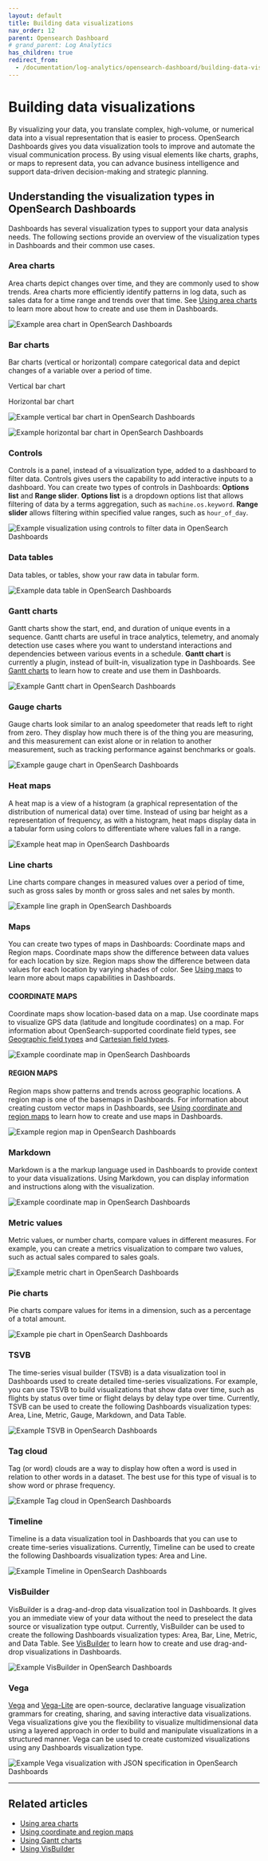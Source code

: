 ```yaml
---
layout: default
title: Building data visualizations
nav_order: 12
parent: Opensearch Dashboard
# grand_parent: Log Analytics
has_children: true
redirect_from:
  - /documentation/log-analytics/opensearch-dashboard/building-data-visualizations
---
```


# Building data visualizations

By visualizing your data, you translate complex, high-volume, or numerical data into a visual representation that is easier to process. OpenSearch Dashboards gives you data visualization tools to improve and automate the visual communication process. By using visual elements like charts, graphs, or maps to represent data, you can advance business intelligence and support data-driven decision-making and strategic planning.

## Understanding the visualization types in OpenSearch Dashboards[](https://opensearch.org/docs/latest/dashboards/visualize/viz-index/#understanding-the-visualization-types-in-opensearch-dashboards)

Dashboards has several visualization types to support your data analysis needs. The following sections provide an overview of the visualization types in Dashboards and their common use cases.

### Area charts[](https://opensearch.org/docs/latest/dashboards/visualize/viz-index/#area-charts)

Area charts depict changes over time, and they are commonly used to show trends. Area charts more efficiently identify patterns in log data, such as sales data for a time range and trends over that time. See  [Using area charts](https://opensearch.org/docs/latest/dashboards/visualize/area/)  to learn more about how to create and use them in Dashboards.

![Example area chart in OpenSearch Dashboards]({{site.baseurl}}/images/building-data-visualizations/area-chart-1.png)

### Bar charts[](https://opensearch.org/docs/latest/dashboards/visualize/viz-index/#bar-charts)

Bar charts (vertical or horizontal) compare categorical data and depict changes of a variable over a period of time.

Vertical bar chart

Horizontal bar chart

![Example vertical bar chart in OpenSearch Dashboards]({{site.baseurl}}/images/building-data-visualizations/bar-chart-1.png)

![Example horizontal bar chart in OpenSearch Dashboards]({{site.baseurl}}/images/building-data-visualizations/bar-horizontal-1.png)

### Controls[](https://opensearch.org/docs/latest/dashboards/visualize/viz-index/#controls)

Controls is a panel, instead of a visualization type, added to a dashboard to filter data. Controls gives users the capability to add interactive inputs to a dashboard. You can create two types of controls in Dashboards:  **Options list**  and  **Range slider**.  **Options list**  is a dropdown options list that allows filtering of data by a terms aggregation, such as  `machine.os.keyword`.  **Range slider**  allows filtering within specified value ranges, such as  `hour_of_day`.

![Example visualization using controls to filter data in OpenSearch Dashboards]({{site.baseurl}}/images/building-data-visualizations/controls-1.png)

### Data tables[](https://opensearch.org/docs/latest/dashboards/visualize/viz-index/#data-tables)

Data tables, or tables, show your raw data in tabular form.

![Example data table in OpenSearch Dashboards]({{site.baseurl}}/images/building-data-visualizations/data-table-1.png)

### Gantt charts[](https://opensearch.org/docs/latest/dashboards/visualize/viz-index/#gantt-charts)

Gantt charts show the start, end, and duration of unique events in a sequence. Gantt charts are useful in trace analytics, telemetry, and anomaly detection use cases where you want to understand interactions and dependencies between various events in a schedule.  **Gantt chart**  is currently a plugin, instead of built-in, visualization type in Dashboards. See  [Gantt charts](https://opensearch.org/docs/latest/dashboards/visualize/gantt/)  to learn how to create and use them in Dashboards.

![Example Gantt chart in OpenSearch Dashboards]({{site.baseurl}}/images/building-data-visualizations/gantt-chart.png)

### Gauge charts[](https://opensearch.org/docs/latest/dashboards/visualize/viz-index/#gauge-charts)

Gauge charts look similar to an analog speedometer that reads left to right from zero. They display how much there is of the thing you are measuring, and this measurement can exist alone or in relation to another measurement, such as tracking performance against benchmarks or goals.

![Example gauge chart in OpenSearch Dashboards]({{site.baseurl}}/images/building-data-visualizations/gauge-1.png)

### Heat maps[](https://opensearch.org/docs/latest/dashboards/visualize/viz-index/#heat-maps)

A heat map is a view of a histogram (a graphical representation of the distribution of numerical data) over time. Instead of using bar height as a representation of frequency, as with a histogram, heat maps display data in a tabular form using colors to differentiate where values fall in a range.

![Example heat map in OpenSearch Dashboards]({{site.baseurl}}/images/building-data-visualizations/heat-map-1.png)

### Line charts[](https://opensearch.org/docs/latest/dashboards/visualize/viz-index/#line-charts)

Line charts compare changes in measured values over a period of time, such as gross sales by month or gross sales and net sales by month.

![Example line graph in OpenSearch Dashboards]({{site.baseurl}}/images/building-data-visualizations/line-1.png)

### Maps[](https://opensearch.org/docs/latest/dashboards/visualize/viz-index/#maps)

You can create two types of maps in Dashboards: Coordinate maps and Region maps. Coordinate maps show the difference between data values for each location by size. Region maps show the difference between data values for each location by varying shades of color. See  [Using maps](https://opensearch.org/docs/latest/dashboards/visualize/maps/)  to learn more about maps capabilities in Dashboards.

#### COORDINATE MAPS[](https://opensearch.org/docs/latest/dashboards/visualize/viz-index/#coordinate-maps)

Coordinate maps show location-based data on a map. Use coordinate maps to visualize GPS data (latitude and longitude coordinates) on a map. For information about OpenSearch-supported coordinate field types, see  [Geographic field types](https://opensearch.org/docs/latest/opensearch/supported-field-types/geo-shape/)  and  [Cartesian field types](https://opensearch.org/docs/latest/opensearch/supported-field-types/xy/).

![Example coordinate map in OpenSearch Dashboards]({{site.baseurl}}/images/building-data-visualizations/coordinate-1.png)

#### REGION MAPS[](https://opensearch.org/docs/latest/dashboards/visualize/viz-index/#region-maps)

Region maps show patterns and trends across geographic locations. A region map is one of the basemaps in Dashboards. For information about creating custom vector maps in Dashboards, see  [Using coordinate and region maps](https://opensearch.org/docs/latest/dashboards/visualize/geojson-regionmaps/)  to learn how to create and use maps in Dashboards.

![Example region map in OpenSearch Dashboards]({{site.baseurl}}/images/building-data-visualizations/map-1.png)

### Markdown[](https://opensearch.org/docs/latest/dashboards/visualize/viz-index/#markdown)

Markdown is a the markup language used in Dashboards to provide context to your data visualizations. Using Markdown, you can display information and instructions along with the visualization.

![Example coordinate map in OpenSearch Dashboards]({{site.baseurl}}/images/building-data-visualizations/markdown.png)

### Metric values[](https://opensearch.org/docs/latest/dashboards/visualize/viz-index/#metric-values)

Metric values, or number charts, compare values in different measures. For example, you can create a metrics visualization to compare two values, such as actual sales compared to sales goals.

![Example metric chart in OpenSearch Dashboards]({{site.baseurl}}/images/building-data-visualizations/metric-chart-1.png)

### Pie charts[](https://opensearch.org/docs/latest/dashboards/visualize/viz-index/#pie-charts)

Pie charts compare values for items in a dimension, such as a percentage of a total amount.

![Example pie chart in OpenSearch Dashboards]({{site.baseurl}}/images/building-data-visualizations/pie-1.png)

### TSVB[](https://opensearch.org/docs/latest/dashboards/visualize/viz-index/#tsvb)

The time-series visual builder (TSVB) is a data visualization tool in Dashboards used to create detailed time-series visualizations. For example, you can use TSVB to build visualizations that show data over time, such as flights by status over time or flight delays by delay type over time. Currently, TSVB can be used to create the following Dashboards visualization types: Area, Line, Metric, Gauge, Markdown, and Data Table.

![Example TSVB in OpenSearch Dashboards]({{site.baseurl}}/images/building-data-visualizations/TSVB-1.png)

### Tag cloud[](https://opensearch.org/docs/latest/dashboards/visualize/viz-index/#tag-cloud)

Tag (or word) clouds are a way to display how often a word is used in relation to other words in a dataset. The best use for this type of visual is to show word or phrase frequency.

![Example Tag cloud in OpenSearch Dashboards]({{site.baseurl}}/images/building-data-visualizations/word-cloud-1.png)

### Timeline[](https://opensearch.org/docs/latest/dashboards/visualize/viz-index/#timeline)

Timeline is a data visualization tool in Dashboards that you can use to create time-series visualizations. Currently, Timeline can be used to create the following Dashboards visualization types: Area and Line.

![Example Timeline in OpenSearch Dashboards]({{site.baseurl}}/images/building-data-visualizations/timeline-1.png)

### VisBuilder[](https://opensearch.org/docs/latest/dashboards/visualize/viz-index/#visbuilder)

VisBuilder is a drag-and-drop data visualization tool in Dashboards. It gives you an immediate view of your data without the need to preselect the data source or visualization type output. Currently, VisBuilder can be used to create the following Dashboards visualization types: Area, Bar, Line, Metric, and Data Table. See  [VisBuilder](https://opensearch.org/docs/latest/dashboards/visualize/visbuilder/)  to learn how to create and use drag-and-drop visualizations in Dashboards.

![Example VisBuilder in OpenSearch Dashboards]({{site.baseurl}}/images/building-data-visualizations/vis-builder-2.png)

### Vega[](https://opensearch.org/docs/latest/dashboards/visualize/viz-index/#vega)

[Vega](https://vega.github.io/vega/)  and  [Vega-Lite](https://vega.github.io/vega-lite/)  are open-source, declarative language visualization grammars for creating, sharing, and saving interactive data visualizations. Vega visualizations give you the flexibility to visualize multidimensional data using a layered approach in order to build and manipulate visualizations in a structured manner. Vega can be used to create customized visualizations using any Dashboards visualization type.

![Example Vega visualization with JSON specification in OpenSearch Dashboards]({{site.baseurl}}/images/building-data-visualizations/vega-1.png)

[](https://opensearch.org/docs/latest/dashboards/visualize/viz-index/#top)

----------

## Related articles[](https://opensearch.org/docs/latest/dashboards/visualize/viz-index/#related-articles)

-   [Using area charts](https://opensearch.org/docs/latest/dashboards/visualize/area/)
-   [Using coordinate and region maps](https://opensearch.org/docs/latest/dashboards/visualize/geojson-regionmaps/)
-   [Using Gantt charts](https://opensearch.org/docs/latest/dashboards/visualize/gantt/)
-   [Using VisBuilder](https://opensearch.org/docs/latest/dashboards/visualize/visbuilder/)

